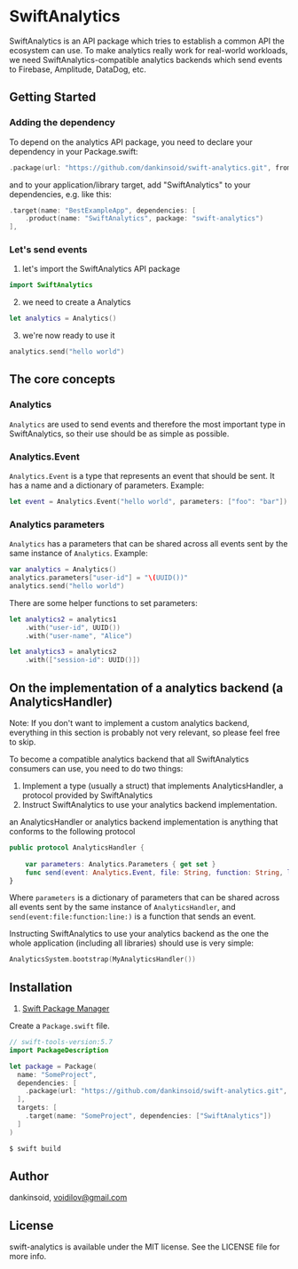 # SwiftAnalytics
SwiftAnalytics is an API package which tries to establish a common API the ecosystem can use.
To make analytics really work for real-world workloads, we need SwiftAnalytics-compatible analytics backends which send events to Firebase, Amplitude, DataDog, etc.

## Getting Started

### Adding the dependency
To depend on the analytics API package, you need to declare your dependency in your Package.swift:
```swift
.package(url: "https://github.com/dankinsoid/swift-analytics.git", from: "1.6.0"),
```
and to your application/library target, add "SwiftAnalytics" to your dependencies, e.g. like this:
```swift
.target(name: "BestExampleApp", dependencies: [
    .product(name: "SwiftAnalytics", package: "swift-analytics")
],
```
### Let's send events
1. let's import the SwiftAnalytics API package
```swift
import SwiftAnalytics
```

2. we need to create a Analytics
```swift
let analytics = Analytics()
```

3. we're now ready to use it
```swift
analytics.send("hello world")
```

## The core concepts

### Analytics
`Analytics` are used to send events and therefore the most important type in SwiftAnalytics, so their use should be as simple as possible.

### Analytics.Event
`Analytics.Event` is a type that represents an event that should be sent. It has a name and a dictionary of parameters. Example:
```swift
let event = Analytics.Event("hello world", parameters: ["foo": "bar"])
```

### Analytics parameters
`Analytics` has a parameters that can be shared across all events sent by the same instance of `Analytics`. Example:
```swift
var analytics = Analytics()
analytics.parameters["user-id"] = "\(UUID())"
analytics.send("hello world")
```
There are some helper functions to set parameters:
```swift
let analytics2 = analytics1
	.with("user-id", UUID())
    .with("user-name", "Alice")

let analytics3 = analytics2
    .with(["session-id": UUID()])
```

## On the implementation of a analytics backend (a AnalyticsHandler)
Note: If you don't want to implement a custom analytics backend, everything in this section is probably not very relevant, so please feel free to skip.

To become a compatible analytics backend that all SwiftAnalytics consumers can use, you need to do two things: 
1. Implement a type (usually a struct) that implements AnalyticsHandler, a protocol provided by SwiftAnalytics
2. Instruct SwiftAnalytics to use your analytics backend implementation.

an AnalyticsHandler or analytics backend implementation is anything that conforms to the following protocol
```swift
public protocol AnalyticsHandler {
    
    var parameters: Analytics.Parameters { get set }
    func send(event: Analytics.Event, file: String, function: String, line: UInt)
}
```
Where `parameters` is a dictionary of parameters that can be shared across all events sent by the same instance of `AnalyticsHandler`, and `send(event:file:function:line:)` is a function that sends an event.

Instructing SwiftAnalytics to use your analytics backend as the one the whole application (including all libraries) should use is very simple:

```swift
AnalyticsSystem.bootstrap(MyAnalyticsHandler())
```

## Installation

1. [Swift Package Manager](https://github.com/apple/swift-package-manager)

Create a `Package.swift` file.
```swift
// swift-tools-version:5.7
import PackageDescription

let package = Package(
  name: "SomeProject",
  dependencies: [
    .package(url: "https://github.com/dankinsoid/swift-analytics.git", from: "1.6.0")
  ],
  targets: [
    .target(name: "SomeProject", dependencies: ["SwiftAnalytics"])
  ]
)
```
```ruby
$ swift build
```

## Author

dankinsoid, voidilov@gmail.com

## License

swift-analytics is available under the MIT license. See the LICENSE file for more info.
